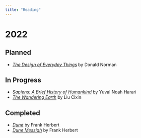 ```yaml
---
title: "Reading"
---
```


# 2022

## Planned
* [*The Design of Everyday Things*](https://en.wikipedia.org/wiki/The_Design_of_Everyday_Things) by Donald Norman

## In Progress
* [*Sapiens: A Brief History of Humankind*](https://en.wikipedia.org/wiki/Sapiens:_A_Brief_History_of_Humankind) by Yuval Noah Harari
* [*The Wandering Earth*](https://www.goodreads.com/en/book/show/13554058-the-wandering-earth) by Liu Cixin

## Completed
* [*Dune*](https://en.wikipedia.org/wiki/Dune_(novel)) by Frank Herbert
* [*Dune Messiah*](https://en.wikipedia.org/wiki/Dune_Messiah) by Frank Herbert
